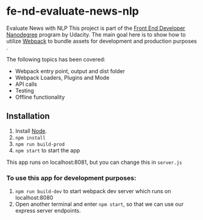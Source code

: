 # fe-nd-evaluate-news-nlp
Evaluate News with NLP
This project is part of the
[Front End Developer Nanodegree](https://www.udacity.com/course/front-end-web-developer-nanodegree--nd0011) program by Udacity.
The main goal here is to show how to utilize [Webpack](https://webpack.js.org/) to bundle assets for development 
and production purposes .

The following topics has been covered:

- Webpack entry point, output and dist folder
- Webpack Loaders, Plugins and Mode
- API calls
- Testing
- Offline functionality

## Installation
1. Install [Node](https://nodejs.org/en/).
2. `npm install`
3. `npm run build-prod`
4. `npm start` to start the app

This app runs on localhost:8081, but you can change this in `server.js`

### To use this app for development purposes:
1. `npm run build-dev` to start webpack dev server which runs on localhost:8080
2. Open another terminal and enter `npm start`, so that we can use our express server endpoints.
